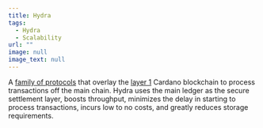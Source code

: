 ```yaml
---
title: Hydra
tags:
  - Hydra
  - Scalability
url: ""
image: null
image_text: null
---
```


A [family of protocols](https://iohk.io/en/blog/posts/2021/09/17/hydra-cardano-s-solution-for-ultimate-scalability/) that overlay the [layer 1](https://www.essentialcardano.io/glossary/layer-1) Cardano blockchain to process transactions off the main chain. Hydra uses the main ledger as the secure settlement layer, boosts throughput, minimizes the delay in starting to process transactions, incurs low to no costs, and greatly reduces storage requirements.
